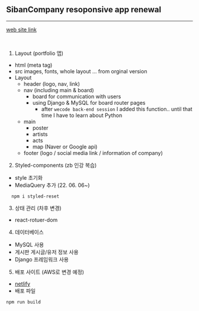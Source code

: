 ## SibanCompany resoponsive app renewal

---

[web site link](http://siban-company.netlify.app)

<br>

1. Layout (portfolio 앱)

- html (meta tag)
- src images, fonts, whole layout ... from orginal version
- Layout
  - header (logo, nav, link)
  - nav (including main & board)
    - board for communication with users
    - using Django & MySQL for board router pages
      - after `wecode back-end session` I added this function.. until that time I have to learn about Python
  - main
    - poster
    - artists
    - acts
    - map (Naver or Google api)
  - footer (logo / social media link / information of company)

2. Styled-components (zb 인강 복습)

- style 초기화
- MediaQuery 추가 (22. 06. 06~)

```
  npm i styled-reset
```

3. 상태 관리 (차후 변경)

- react-rotuer-dom


4. 데이터베이스

- MySQL 사용
- 게시판 게시글/유저 정보 사용
- Django 프레임워크 사용


5. 배포 사이트 (AWS로 변경 예정)

- [netlify](https://www.netlify.com/)
- 배포 파일



```
npm run build
```
